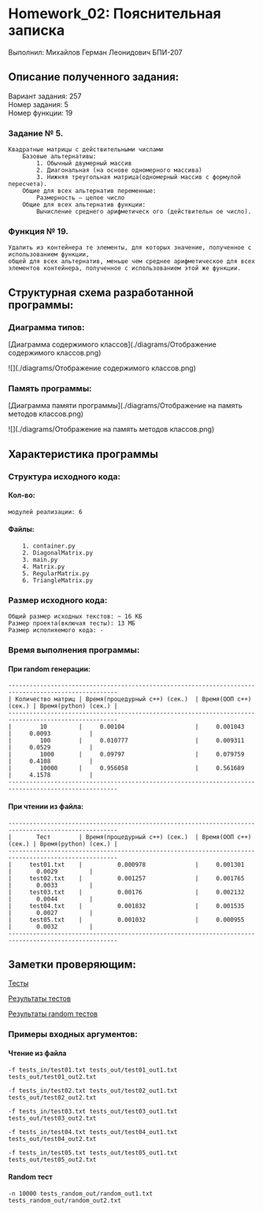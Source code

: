 # Homework_02: Пояснительная записка
Выполнил: Михайлов Герман Леонидович БПИ-207
## Описание полученного задания:
Вариант задания: 257    
Номер задания: 5    
Номер функции: 19
### Задание № 5.
    Квадратные матрицы с действительными числами
        Базовые альтернативы: 
            1. Обычный двумерный массив
            2. Диагональная (на основе одномерного массива)
            3. Нижняя треугольная матрица(одномерный массив с формулой пересчета).
        Общие для всех альтернатив переменные:
            Размерность – целое число
        Общие для всех альтернатив функции:
            Вычисление среднего арифметическ ого (действительн ое число).
### Функция № 19.
    Удалить из контейнера те элементы, для которых значение, полученное с использованием функции,
    общей для всех альтернатив, меньше чем среднее арифметическое для всех элементов контейнера, полученное с использованием этой же функции.
## Структурная схема разработанной программы:
### Диаграмма типов:
[Диаграмма содержимого классов](./diagrams/Отображение содержимого классов.png)

![](./diagrams/Отображение содержимого классов.png)
### Память программы:
[Диаграмма памяти программы](./diagrams/Отображение на память методов классов.png)

![](./diagrams/Отображение на память методов классов.png)
## Характеристика программы
### Структура исходного кода:
#### Кол-во:
    модулей реализации: 6
#### Файлы:
        1. container.py
        2. DiagonalMatrix.py
        3. main.py
        4. Matrix.py
        5. RegularMatrix.py
        6. TriangleMatrix.py
### Размер исходного кода:
    Общий размер исходных текстов: ~ 16 КБ
    Размер проекта(включая тесты): 13 МБ
    Размер исполняемого кода: -
### Время выполнения программы:
#### При random генерации:
    -----------------------------------------------------------------------------------------------------
    | Количество матриц | Время(процедурный c++) (сек.)  | Время(ООП c++) (сек.) | Время(python) (сек.) |
    -----------------------------------------------------------------------------------------------------
    |        10         |     0.00104                    |     0.001043          |     0.0093           |
    |        100        |     0.010777                   |     0.009311          |     0.0529           |
    |        1000       |     0.09797                    |     0.079759          |     0.4108           |
    |        10000      |     0.956058                   |     0.561689          |     4.1578           |
    -----------------------------------------------------------------------------------------------------
#### При чтении из файла:
    -----------------------------------------------------------------------------------------------------
    |       Тест        | Время(процедурный c++) (сек.)  | Время(ООП c++) (сек.) | Время(python) (сек.) |
    -----------------------------------------------------------------------------------------------------
    |     test01.txt    |          0.000978              |     0.001301          |       0.0029         |
    |     test02.txt    |          0.001257              |     0.001765          |       0.0033         |
    |     test03.txt    |          0.00176               |     0.002132          |       0.0044         |
    |     test04.txt    |          0.001832              |     0.001535          |       0.0027         |
    |     test05.txt    |          0.001032              |     0.000955          |       0.0032         |
    -----------------------------------------------------------------------------------------------------
## Заметки проверяющим:
[Тесты](./tests_in/)

[Результаты тестов](./tests_out/)

[Результаты random тестов](./tests_random_out/)
### Примеры входных аргументов:
#### Чтение из файла
    -f tests_in/test01.txt tests_out/test01_out1.txt tests_out/test01_out2.txt

    -f tests_in/test02.txt tests_out/test02_out1.txt tests_out/test02_out2.txt

    -f tests_in/test03.txt tests_out/test03_out1.txt tests_out/test03_out2.txt

    -f tests_in/test04.txt tests_out/test04_out1.txt tests_out/test04_out2.txt

    -f tests_in/test05.txt tests_out/test05_out1.txt tests_out/test05_out2.txt

#### Random тест
    -n 10000 tests_random_out/random_out1.txt tests_random_out/random_out2.txt
